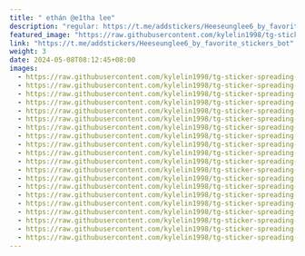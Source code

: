 ```yaml
---
title: "‌ ‌ethán @e1tha lee‌"
description: "regular: https://t.me/addstickers/Heeseunglee6_by_favorite_stickers_bot"
featured_image: "https://raw.githubusercontent.com/kylelin1998/tg-sticker-spreading-worldwide-images/main/img/6a85fa0f-d8d8-441e-bcab-c3b75b1fc38f.jpg"
link: "https://t.me/addstickers/Heeseunglee6_by_favorite_stickers_bot"
weight: 3
date: 2024-05-08T08:12:45+08:00
images:
  - https://raw.githubusercontent.com/kylelin1998/tg-sticker-spreading-worldwide-images/main/img/6a85fa0f-d8d8-441e-bcab-c3b75b1fc38f.jpg
  - https://raw.githubusercontent.com/kylelin1998/tg-sticker-spreading-worldwide-images/main/img/aa215afc-e843-4b0d-96c8-4325baad7e3b.jpg
  - https://raw.githubusercontent.com/kylelin1998/tg-sticker-spreading-worldwide-images/main/img/f7bd9da1-3e05-45c3-a0d6-2790ac03fdf2.jpg
  - https://raw.githubusercontent.com/kylelin1998/tg-sticker-spreading-worldwide-images/main/img/9fda8590-d198-4e54-a587-a248407ae44b.jpg
  - https://raw.githubusercontent.com/kylelin1998/tg-sticker-spreading-worldwide-images/main/img/35e9affe-9c35-4410-be1e-45e9f0b30a12.jpg
  - https://raw.githubusercontent.com/kylelin1998/tg-sticker-spreading-worldwide-images/main/img/e7e1c81c-ed36-4519-84a9-4606d954e482.jpg
  - https://raw.githubusercontent.com/kylelin1998/tg-sticker-spreading-worldwide-images/main/img/53daa9b1-e88d-4ec8-9b71-321b830f0464.jpg
  - https://raw.githubusercontent.com/kylelin1998/tg-sticker-spreading-worldwide-images/main/img/ad2b7355-1b69-4d6e-8d6c-5155c344ea63.jpg
  - https://raw.githubusercontent.com/kylelin1998/tg-sticker-spreading-worldwide-images/main/img/ede3b97c-74f4-4f6d-97aa-fc85d68364b4.jpg
  - https://raw.githubusercontent.com/kylelin1998/tg-sticker-spreading-worldwide-images/main/img/dfc0f7c2-1586-4653-b14e-6fc383c8b95e.jpg
  - https://raw.githubusercontent.com/kylelin1998/tg-sticker-spreading-worldwide-images/main/img/b3d3d782-66e5-4ab6-8034-ed70e604b47f.jpg
  - https://raw.githubusercontent.com/kylelin1998/tg-sticker-spreading-worldwide-images/main/img/dbfd2884-6d55-4067-8e06-26296f9636f9.jpg
  - https://raw.githubusercontent.com/kylelin1998/tg-sticker-spreading-worldwide-images/main/img/c79e5e90-6010-4eb9-97e6-424c8713b070.jpg
  - https://raw.githubusercontent.com/kylelin1998/tg-sticker-spreading-worldwide-images/main/img/9bd43c54-24a0-443e-ae0e-e0f3bc328218.jpg
  - https://raw.githubusercontent.com/kylelin1998/tg-sticker-spreading-worldwide-images/main/img/3c432162-0784-4552-ac0b-e5439b458454.jpg
  - https://raw.githubusercontent.com/kylelin1998/tg-sticker-spreading-worldwide-images/main/img/ea0c092f-eae5-4fc8-891c-2aaa15b46bb9.jpg
  - https://raw.githubusercontent.com/kylelin1998/tg-sticker-spreading-worldwide-images/main/img/06b4a551-b292-4f89-bce8-894e88868286.jpg
  - https://raw.githubusercontent.com/kylelin1998/tg-sticker-spreading-worldwide-images/main/img/420343ac-4708-45de-b638-9f5f9b7e8be8.jpg
  - https://raw.githubusercontent.com/kylelin1998/tg-sticker-spreading-worldwide-images/main/img/08ceec60-eca7-4c5a-a0a5-9538c85f0c07.jpg
  - https://raw.githubusercontent.com/kylelin1998/tg-sticker-spreading-worldwide-images/main/img/99ede6a5-1347-4921-a07e-361dfcd0d41c.jpg
---
```

